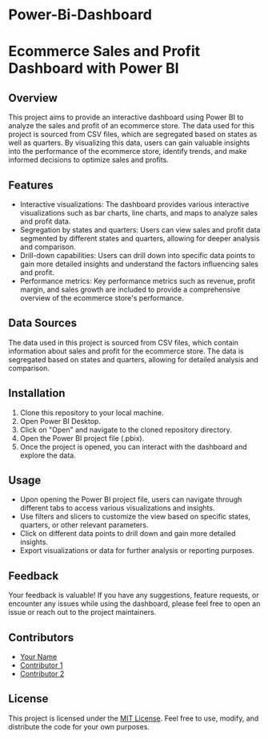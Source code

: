 # Power-Bi-Dashboard
# Ecommerce Sales and Profit Dashboard with Power BI

## Overview
This project aims to provide an interactive dashboard using Power BI to analyze the sales and profit of an ecommerce store. The data used for this project is sourced from CSV files, which are segregated based on states as well as quarters. By visualizing this data, users can gain valuable insights into the performance of the ecommerce store, identify trends, and make informed decisions to optimize sales and profits.

## Features
- Interactive visualizations: The dashboard provides various interactive visualizations such as bar charts, line charts, and maps to analyze sales and profit data.
- Segregation by states and quarters: Users can view sales and profit data segmented by different states and quarters, allowing for deeper analysis and comparison.
- Drill-down capabilities: Users can drill down into specific data points to gain more detailed insights and understand the factors influencing sales and profit.
- Performance metrics: Key performance metrics such as revenue, profit margin, and sales growth are included to provide a comprehensive overview of the ecommerce store's performance.

## Data Sources
The data used in this project is sourced from CSV files, which contain information about sales and profit for the ecommerce store. The data is segregated based on states and quarters, allowing for detailed analysis and comparison.

## Installation
1. Clone this repository to your local machine.
2. Open Power BI Desktop.
3. Click on "Open" and navigate to the cloned repository directory.
4. Open the Power BI project file (.pbix).
5. Once the project is opened, you can interact with the dashboard and explore the data.

## Usage
- Upon opening the Power BI project file, users can navigate through different tabs to access various visualizations and insights.
- Use filters and slicers to customize the view based on specific states, quarters, or other relevant parameters.
- Click on different data points to drill down and gain more detailed insights.
- Export visualizations or data for further analysis or reporting purposes.

## Feedback
Your feedback is valuable! If you have any suggestions, feature requests, or encounter any issues while using the dashboard, please feel free to open an issue or reach out to the project maintainers.

## Contributors
- [Your Name](https://github.com/yourusername)
- [Contributor 1](https://github.com/contributor1)
- [Contributor 2](https://github.com/contributor2)

## License
This project is licensed under the [MIT License](LICENSE). Feel free to use, modify, and distribute the code for your own purposes.
